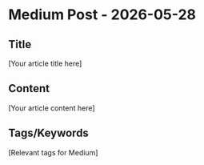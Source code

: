 # Medium Post - 2026-05-28

## Title
[Your article title here]

## Content
[Your article content here]

## Tags/Keywords
[Relevant tags for Medium]
